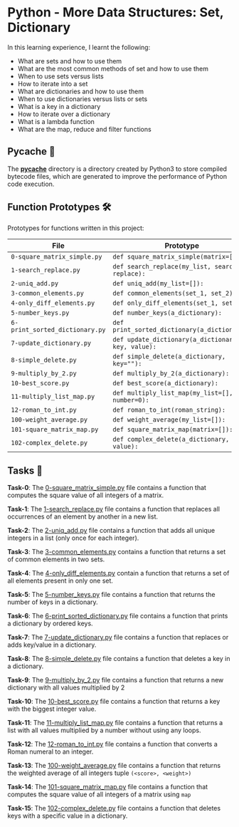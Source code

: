 #  Python - More Data Structures: Set, Dictionary

In this learning experience, I learnt the following:
- What are sets and how to use them
- What are the most common methods of set and how to use them
- When to use sets versus lists
- How to iterate into a set
- What are dictionaries and how to use them
- When to use dictionaries versus lists or sets
- What is a key in a dictionary
- How to iterate over a dictionary
- What is a lambda function
- What are the map, reduce and filter functions

## __Pycache__ :file_folder:

The [__pycache__](./__pycache__) directory is a directory created by Python3 to store compiled bytecode files, which are generated to improve the performance of Python code execution.

## Function Prototypes 🛠️

Prototypes for functions written in this project:

| File                                     | Prototype                                               |
| ---------------------------------------- | ------------------------------------------------------- |
| `0-square_matrix_simple.py`              | `def square_matrix_simple(matrix=[]):`                  |
| `1-search_replace.py`                    | `def search_replace(my_list, search, replace):`         |
| `2-uniq_add.py`                          | `def uniq_add(my_list=[]):`                             |
| `3-common_elements.py`                   | `def common_elements(set_1, set_2):`                    |
| `4-only_diff_elements.py`                | `def only_diff_elements(set_1, set_2):`                 |
| `5-number_keys.py`                       | `def number_keys(a_dictionary):`                        |
| `6-print_sorted_dictionary.py`           | `def print_sorted_dictionary(a_dictionary):`            |
| `7-update_dictionary.py`                 | `def update_dictionary(a_dictionary, key, value):`      |
| `8-simple_delete.py`                     | `def simple_delete(a_dictionary, key=""):`              |
| `9-multiply_by_2.py`                     | `def multiply_by_2(a_dictionary):`                      |
| `10-best_score.py`                       | `def best_score(a_dictionary):`                         |
| `11-multiply_list_map.py`                | `def multiply_list_map(my_list=[], number=0):`          |
| `12-roman_to_int.py`                     | `def roman_to_int(roman_string):`                       |
| `100-weight_average.py`                  | `def weight_average(my_list=[]):`                       |
| `101-square_matrix_map.py`               | `def square_matrix_map(matrix=[]):`                     |
| `102-complex_delete.py`                  | `def complex_delete(a_dictionary, value):`              |


## Tasks :page_with_curl:

**Task-0**: The [0-square_matrix_simple.py](./0-square_matrix_simple.py) file contains a function that computes the square value of all integers of a matrix.

**Task-1**: The [1-search_replace.py](./1-search_replace.py) file contains a function that replaces all occurrences of an element by another in a new list.

**Task-2**: The [2-uniq_add.py](./2-uniq_add.py) file contains a function that adds all unique integers in a list (only once for each integer).

**Task-3**: The [3-common_elements.py](./3-common_elements.py) contains a function that returns a set of common elements in two sets.

**Task-4**: The [4-only_diff_elements.py](./4-only_diff_elements.py) contain a function that returns a set of all elements present in only one set.

**Task-5**: The [5-number_keys.py](./5-number_keys.py) file contains a function that returns the number of keys in a dictionary.

**Task-6**: The [6-print_sorted_dictionary.py](./6-print_sorted_dictionary.py) file contains a function that prints a dictionary by ordered keys.

**Task-7**: The [7-update_dictionary.py](./7-update_dictionary.py) file contains a function that replaces or adds key/value in a dictionary.

**Task-8**: The [8-simple_delete.py](./8-simple_delete.py) file contains a function that deletes a key in a dictionary.

**Task-9**: The [9-multiply_by_2.py](./9-multiply_by_2.py) file contains a function that returns a new dictionary with all values multiplied by 2

**Task-10**: The [10-best_score.py](./10-best_score.py) file contains a function that returns a key with the biggest integer value.

**Task-11**: The [11-multiply_list_map.py](./11-multiply_list_map.py) file contains a function that returns a list with all values multiplied by a number without using any loops.

**Task-12**: The [12-roman_to_int.py](./12-roman_to_int.py) file contains a function that converts a Roman numeral to an integer.

**Task-13**: The [100-weight_average.py](./100-weight_average.py) file contains a function that returns the weighted average of all integers tuple `(<score>, <weight>)`

**Task-14**: The [101-square_matrix_map.py](./101-square_matrix_map.py) file contains a function that computes the square value of all integers of a matrix using `map`

**Task-15**: The [102-complex_delete.py](./102-complex_delete.py) file contains a function that deletes keys with a specific value in a dictionary.
